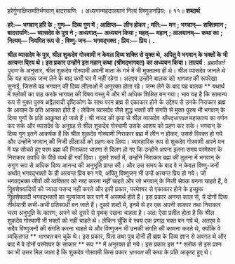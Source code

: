  

हरेर्गुणाक्षिप्तमतिर्भगवान् बादरायणि: । अध्यगान्महदालयानं नित्यं विष्णुजनप्रिय: ॥ ११॥ **शब्दार्थ** 

**हरे:—** **भगवान् हरि के** **; गुण—** **दिव्य गुण में** **; आक्षिप्त—** **लीन होकर** **; मति:—** **मन** **; भगवान्—** **शक्तिमान** **; बादरायणि:—** **व्यासदेव के पुत्र ने** **; अध्यगात्—** **अध्ययन किया** **; महत्—** **महान्** **; आलयानम्—** **कथा का** **; नित्यम्—** **नियमित रूप से** **;** **विष्णु-जन—** **भगवद्भक्त** **; प्रिय:—** **प्रिय।** **.** 

**श्रील व्यासदेव के पुत्र, श्रील शुकदेव गोस्वामी न केवल दिव्य शक्ति से युक्त थे,** **अपितु वे भगवान् के भक्तों के भी अत्यन्त पि्रय थे। इस प्रकार उन्होंने इस महान् कथा** **(श्रीमद्भागवत) का अध्ययन किया।** **तात्पर्य** : *ब्रह्मवैवर्त*  *पुराण* के अनुसार, श्रील शुकदेव गोस्वामी अपनी माता के गर्भ में भी मुक्तात्मा ही थे। श्रील व्यासदेव जानते थे कि यह बालक जन्म लेने के बाद कभी घर में नहीं रहेगा। अतएव उन्होंने बालक को *भागवत* की रूपरेखा सुनाई, जिससे वह भगवान् की दिव्य लीलाओं में अनुरक्त होता रहे। जन्म लेने के बाद यह बालक ** यथार्थ में श्लोकों का पाठ करके भागवत की विषय वस्तु में और भी अधिक शिक्षित बन गया। भाव यह है कि सामान्य रूप से मुक्त पुरुष अद्वैतवादी दृष्टिकोण के साथ परम ब्रह्म से एकाकार होने के उद्देश्य से उनके निराकार ब्रह्म के आयाम के प्रति आसक्त होते हैं। लेकिन व्यासदेव जैसे शुद्ध भक्तों की संगति से मुक्त पुरुष भी भगवान् के दिव्य गुणों के प्रति आकॢषत हो जाते हैं। श्री नारद की कृपा से श्रील व्यासदेव *श्रीमद्भागवत* महाकाव्य का वर्णन कर सके और व्यासदेव के अनुग्रह से श्रील शुकदेव गोस्वामी उसके आशय को ग्रहण कर सके। भगवान् के दिव्य गुण इतने आकर्षक हैं कि श्रील शुकदेव गोस्वामी निराकार ब्रह्म में लीन न होकर, उससे विरक्त हो गये और उन्होंने भगवान् की निजी लीलाओं को ग्रहण कर लिया। व्यावहारिक रूप से शुकदेव गोस्वामी अपने मन में यह सोचते हुए परम ब्रह्म की निराकार धारणा से विलग हो गए कि उन्होंने अपना इतना समय परमेश्वर के निराकार उपाधि के पीछे व्यर्थ ही गवाँ दिया। दूसरे शब्दों में, उन्होंने निराकार ब्रह्म की तुलना में भगवान् के सगुण रूप से अधिक दिव्य आनन्द की अनुभूति प्राप्त की। और उस समय के बाद वे न केवल विष्णु-जनों अर्थात् भगवद्भक्तों के ही अत्यन्त प्रिय बन गये, अपितु विष्णुजन भी उन्हें अत्यन्त प्रिय हो गये। जो भगवद्भक्त जीवों की व्यक्तिता को नष्ट करना नहीं चाहते और जो भगवान् के निजी सेवक बनना चाहते हैं, वे निॢवशेषवादियों को ज्यादा पसन्द नहीं करते और इसी प्रकार, परमेश्वर से एकाकार होने के इच्छुक निॢवशेषवादी भगवद्भक्तों का मूल्यांकन कर पाने में असमर्थ होते हैं। इस प्रकार अनन्त काल से, ये दोनों दिव्य तीर्थयात्री कभी-कभी प्रतिस्पर्धी बन जाते हैं। दूसरे शब्दों में, इनमें से हर एक अपनी साकार तथा निराकार चरम अनुभूति के कारण, अपने को दूसरे से पृथक् रखना चाहता है। अत: ऐसा प्रतीत होता है कि श्रील शुकदेव गोस्वामी भी भक्तों को नहीं चाहते थे। लेकिन चूँकि वे स्वयं एक प्रगाढ़ भक्त बन गये थे, अतएव वे सदैव विष्णुजनों की संगति करना चाहते थे और विष्णुजन भी उनकी संगति की कामना करते थे, क्योंकि वे व्यकि्तगत ** *भागवत* बन चुके थे। इस प्रकार, पिता तथा पुत्र दोनों ही ब्रह्म के दिव्य ज्ञान से अवगत थे और बाद में वे दोनों परमेश्वर के साकार ** रूप ** में अनुरक्त हो गये। इस प्रकार इस ** श्लोक से इस प्रश्न का भी उत्तर मिल जाता है कि शुकदेव गोस्वामी किस प्रकार *भागवत* की कथा के प्रति आकृष्ट हुए थे। 
